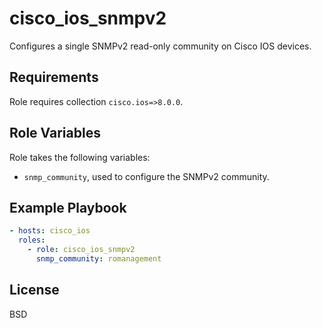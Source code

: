 cisco_ios_snmpv2
================

Configures a single SNMPv2 read-only community on Cisco IOS devices.

Requirements
------------

Role requires collection `cisco.ios=>8.0.0`.

Role Variables
--------------

Role takes the following variables:

- `snmp_community`, used to configure the SNMPv2 community.

Example Playbook
----------------

```yaml
- hosts: cisco_ios
  roles:
    - role: cisco_ios_snmpv2
      snmp_community: romanagement
```

License
-------

BSD
